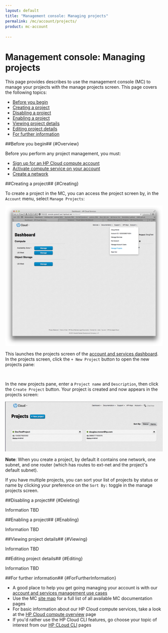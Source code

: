 ```yaml
---
layout: default
title: "Management console: Managing projects"
permalink: /mc/account/projects/
product: mc-account

---
```

# Management console: Managing projects

This page provides describes to use the management console (MC) to manage your projects with the manage projects screen.  This page covers the following topics:

* [Before you begin](#Overview)
* [Creating a project](#Creating)
* [Disabling a project](#Deleting)
* [Enabling a project](#Enabling)
* [Viewing project details](#Viewing)
* [Editing project details](#Editing)
* [For further information](#ForFurtherInformation)

##Before you begin## {#Overview}

Before you perform any project management, you must:

* [Sign up for an HP Cloud compute account](https://account.hpcloud.com/signup)
* [Activate compute service on your account](/mc/account/using/activating/)
* [Create a network](/mc/compute/networks/create-network/)


##Creating a project## {#Creating}

To create a project in the MC, you can access the project screen by, in the `Account` menu, select `Manage Projects`:

<img src="media/manage-projects-launch.png" width="580" alt="" />

This launches the projects screen of the [account and services dashboard](/mc/account/).  In the projects screen, click the `+ New Project` button to open the new projects pane:

<img src="media/create-projects.png" width="580" alt="" />

In the new projects pane, enter a `Project name` and `Description`, then click the `Create Project` button.  Your project is created and now appears in the projects screen:

<img src="media/created-project.png" width="580" alt="" />

**Note**:  When you create a project, by default it contains one network, one subnet, and one router (which has routes to ext-net and the project's default subnet).

If you have multiple projects, you can sort your list of projects by status or name by clicking your preference on the `Sort By:` toggle in the manage projects screen.


##Disabling a project## {#Deleting}

Information TBD


##Enabling a project## {#Enabling}

Information TBD


##Viewing project details## {#Viewing}

Information TBD


##Editing project details## {#Editing}

Information TBD


##For further information## {#ForFurtherInformation}

* A good place to help you get going managing your account is with our [account and services management use cases](/mc/account/using/)
* Use the MC [site map](/mc/sitemap) for a full list of all available MC documentation pages
* For basic information about our HP Cloud compute services, take a look at the [HP Cloud compute overview](/compute/) page
* If you'd rather use the HP Cloud CLI features, go choose your topic of interest from our [HP CLoud CLI](/cli) pages
